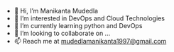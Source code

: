 - 👋 Hi, I’m Manikanta Mudedla
- 👀 I’m interested in DevOps and Cloud Technologies
- 🌱 I’m currently learning python and DevOps
- 💞️ I’m looking to collaborate on ...
- 📫 Reach me at mudedlamanikanta1997@gmail.com

<!---
manikanta4mudedla/manikanta4mudedla is a ✨ special ✨ repository because its `README.md` (this file) appears on your GitHub profile.
You can click the Preview link to take a look at your changes.
--->
